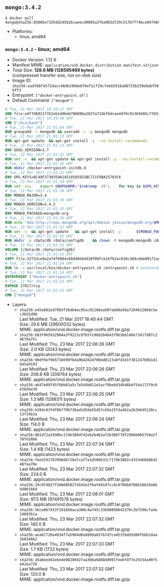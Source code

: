 ## `mongo:3.4.2`

```console
$ docker pull mongo@sha256:8580be7155dd245b2bcaeecd9005a2fba983d729c517b7f74bce0474b95e1369
```

-	Platforms:
	-	linux; amd64

### `mongo:3.4.2` - linux; amd64

-	Docker Version: 1.12.6
-	Manifest MIME: `application/vnd.docker.distribution.manifest.v2+json`
-	Total Size: **128.6 MB (128595469 bytes)**  
	(compressed transfer size, not on-disk size)
-	Image ID: `sha256:ead788f4572dacc48d61960e876ef1cf29cfde02918a08733b239e9abf50bff3`
-	Entrypoint: `["docker-entrypoint.sh"]`
-	Default Command: `["mongod"]`

```dockerfile
# Tue, 21 Mar 2017 18:29:27 GMT
ADD file:e4f7d6021f352eb149beb78089ba282fa724bf6dcee44f0c91365b05c77653ee in / 
# Tue, 21 Mar 2017 18:29:40 GMT
CMD ["/bin/bash"]
# Tue, 21 Mar 2017 21:01:04 GMT
RUN groupadd -r mongodb && useradd -r -g mongodb mongodb
# Tue, 21 Mar 2017 21:01:13 GMT
RUN apt-get update 	&& apt-get install -y --no-install-recommends 		jq 		numactl 	&& rm -rf /var/lib/apt/lists/*
# Tue, 21 Mar 2017 21:01:13 GMT
ENV GOSU_VERSION=1.7
# Tue, 21 Mar 2017 21:01:31 GMT
RUN set -x 	&& apt-get update && apt-get install -y --no-install-recommends ca-certificates wget && rm -rf /var/lib/apt/lists/* 	&& wget -O /usr/local/bin/gosu "https://github.com/tianon/gosu/releases/download/$GOSU_VERSION/gosu-$(dpkg --print-architecture)" 	&& wget -O /usr/local/bin/gosu.asc "https://github.com/tianon/gosu/releases/download/$GOSU_VERSION/gosu-$(dpkg --print-architecture).asc" 	&& export GNUPGHOME="$(mktemp -d)" 	&& gpg --keyserver ha.pool.sks-keyservers.net --recv-keys B42F6819007F00F88E364FD4036A9C25BF357DD4 	&& gpg --batch --verify /usr/local/bin/gosu.asc /usr/local/bin/gosu 	&& rm -r "$GNUPGHOME" /usr/local/bin/gosu.asc 	&& chmod +x /usr/local/bin/gosu 	&& gosu nobody true 	&& apt-get purge -y --auto-remove ca-certificates wget
# Tue, 21 Mar 2017 21:01:32 GMT
RUN mkdir /docker-entrypoint-initdb.d
# Tue, 21 Mar 2017 21:01:32 GMT
ENV GPG_KEYS=0C49F3730359A14518585931BC711F9BA15703C6
# Tue, 21 Mar 2017 21:01:34 GMT
RUN set -ex; 	export GNUPGHOME="$(mktemp -d)"; 	for key in $GPG_KEYS; do 		gpg --keyserver ha.pool.sks-keyservers.net --recv-keys "$key"; 	done; 	gpg --export $GPG_KEYS > /etc/apt/trusted.gpg.d/mongodb.gpg; 	rm -r "$GNUPGHOME"; 	apt-key list
# Tue, 21 Mar 2017 21:01:34 GMT
ENV MONGO_MAJOR=3.4
# Tue, 21 Mar 2017 21:01:34 GMT
ENV MONGO_VERSION=3.4.2
# Tue, 21 Mar 2017 21:01:35 GMT
ENV MONGO_PACKAGE=mongodb-org
# Tue, 21 Mar 2017 21:01:36 GMT
RUN echo "deb http://repo.mongodb.org/apt/debian jessie/mongodb-org/$MONGO_MAJOR main" > /etc/apt/sources.list.d/mongodb-org.list
# Tue, 21 Mar 2017 21:01:51 GMT
RUN set -x 	&& apt-get update 	&& apt-get install -y 		${MONGO_PACKAGE}=$MONGO_VERSION 		${MONGO_PACKAGE}-server=$MONGO_VERSION 		${MONGO_PACKAGE}-shell=$MONGO_VERSION 		${MONGO_PACKAGE}-mongos=$MONGO_VERSION 		${MONGO_PACKAGE}-tools=$MONGO_VERSION 	&& rm -rf /var/lib/apt/lists/* 	&& rm -rf /var/lib/mongodb 	&& mv /etc/mongod.conf /etc/mongod.conf.orig
# Tue, 21 Mar 2017 21:01:52 GMT
RUN mkdir -p /data/db /data/configdb 	&& chown -R mongodb:mongodb /data/db /data/configdb
# Tue, 21 Mar 2017 21:01:53 GMT
VOLUME [/data/db /data/configdb]
# Tue, 21 Mar 2017 21:01:53 GMT
COPY file:32733ce9a2af4f8984c68d40d44d10f08fcb16f62ac630c369cdde09171ae5cb in /usr/local/bin/ 
# Tue, 21 Mar 2017 21:01:54 GMT
RUN ln -s usr/local/bin/docker-entrypoint.sh /entrypoint.sh # backwards compat
# Tue, 21 Mar 2017 21:01:54 GMT
ENTRYPOINT ["docker-entrypoint.sh"]
# Tue, 21 Mar 2017 21:01:55 GMT
EXPOSE 27017/tcp
# Tue, 21 Mar 2017 21:01:55 GMT
CMD ["mongod"]
```

-	Layers:
	-	`sha256:e45e882ed7983f26db4ec95ac92166ea507ab08e56a7204612868c5ec3b55d90`  
		Last Modified: Tue, 21 Mar 2017 18:40:44 GMT  
		Size: 29.6 MB (29600032 bytes)  
		MIME: application/vnd.docker.image.rootfs.diff.tar.gzip
	-	`sha256:b03f965932904a3f9223c97b5fc08d264b4379b3b6140e7341fd87c24b79a75c`  
		Last Modified: Thu, 23 Mar 2017 22:06:26 GMT  
		Size: 2.0 KB (2043 bytes)  
		MIME: application/vnd.docker.image.rootfs.diff.tar.gzip
	-	`sha256:90df9ef9b571b699f6da9b42824f06bd0123a0f43d1f381247b0b1d1b45a9193`  
		Last Modified: Thu, 23 Mar 2017 22:06:26 GMT  
		Size: 208.8 KB (208764 bytes)  
		MIME: application/vnd.docker.image.rootfs.diff.tar.gzip
	-	`sha256:a647e09745f6bb63a5c7e5d4b011e5acf9be6d34b46b4f54a172f9c0e5b5be39`  
		Last Modified: Thu, 23 Mar 2017 22:06:25 GMT  
		Size: 1.3 MB (1289311 bytes)  
		MIME: application/vnd.docker.image.rootfs.diff.tar.gzip
	-	`sha256:b394c03fdf0bf796730ad1d5de55d57c65e25fda4b2a2b2b645120cc13f34b3a`  
		Last Modified: Thu, 23 Mar 2017 22:06:24 GMT  
		Size: 114.0 B  
		MIME: application/vnd.docker.image.rootfs.diff.tar.gzip
	-	`sha256:081d72a1938bc17db388dfd2eb2b462af2b360770f2966b005759a2f78fe58b6`  
		Last Modified: Thu, 23 Mar 2017 22:07:34 GMT  
		Size: 1.4 KB (1423 bytes)  
		MIME: application/vnd.docker.image.rootfs.diff.tar.gzip
	-	`sha256:fee5292787098db728afcaf7a1d506b32c7179b3802c435346b686d248faa78e`  
		Last Modified: Thu, 23 Mar 2017 22:07:32 GMT  
		Size: 224.0 B  
		MIME: application/vnd.docker.image.rootfs.diff.tar.gzip
	-	`sha256:29c9f4827f3db6858274542e2f6afd4147cc8c8706b0786b18b19a6bdd80166d`  
		Last Modified: Thu, 23 Mar 2017 22:08:01 GMT  
		Size: 97.5 MB (97491576 bytes)  
		MIME: application/vnd.docker.image.rootfs.diff.tar.gzip
	-	`sha256:56ce0b7433f191650aca300c4a745c33b96050642370c3b7596cfa4e24693b1a`  
		Last Modified: Thu, 23 Mar 2017 22:07:32 GMT  
		Size: 140.0 B  
		MIME: application/vnd.docker.image.rootfs.diff.tar.gzip
	-	`sha256:aea67726e4934f7a5904d8ad809a837b7d7ce453fbdd5d00fbbb1daa2b6346b2`  
		Last Modified: Thu, 23 Mar 2017 22:07:33 GMT  
		Size: 1.7 KB (1722 bytes)  
		MIME: application/vnd.docker.image.rootfs.diff.tar.gzip
	-	`sha256:26a6eedd2ebede98286927aa366a6888dd991feebf4f7e29154ad0f5e82ea726`  
		Last Modified: Thu, 23 Mar 2017 22:07:32 GMT  
		Size: 120.0 B  
		MIME: application/vnd.docker.image.rootfs.diff.tar.gzip
